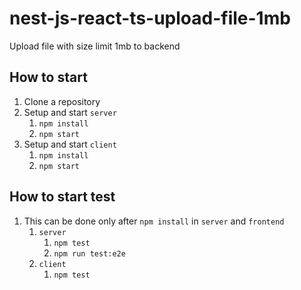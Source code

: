 # nest-js-react-ts-upload-file-1mb
Upload file with size limit 1mb to backend

## How to start
1. Clone a repository
2. Setup and start `server`
   1. `npm install`
   2. `npm start`
3. Setup and start `client`
   1. `npm install`
   2. `npm start`

## How to start test
1. This can be done only after `npm install` in `server` and `frontend`
   1. `server`
      1. `npm test`
      2. `npm run test:e2e`
   2. `client`
      1. `npm test`